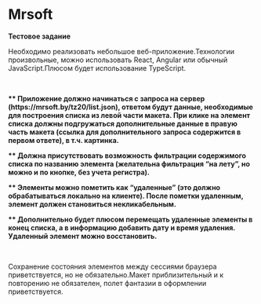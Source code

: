 # Mrsoft
<b>Тестовое задание</b>
<p>Необходимо реализовать небольшое веб-приложение.Технологии произвольные, можно использовать React, Angular или обычный JavaScript.Плюсом будет использование TypeScript.</p>
<br>
<p><b>** Приложение должно начинаться с запроса на сервер (https://mrsoft.by/tz20/list.json), ответом будут данные, необходимые для построения списка из левой части макета. При клике на элемент списка должны подгружаться дополнительные данные в правую часть макета (ссылка для дополнительного запроса содержится в первом ответе), в т.ч. картинка.</b></p>
<p><b>** Должна присутствовать возможность фильтрации содержимого списка по названию элемента (желательна фильтрация “на лету”, но можно и по кнопке, без учета регистра).</b></p>
<p><b>** Элементы можно пометить как “удаленные” (это должно обрабатываться локально на клиенте). После пометки удаленным, элемент должен становиться некликабельным.</b></p>
<p><b>** Дополнительно будет плюсом перемещать удаленные элементы в конец списка, а в информацию добавить дату и время удаления. Удаленный элемент можно восстановить.</b></p>
<br>
<p>Сохранение состояния элементов между сессиями браузера приветствуется, но не обязательно.Макет приблизительный и к повторению не обязателен, полет фантазии в оформлении приветствуется.</p>
